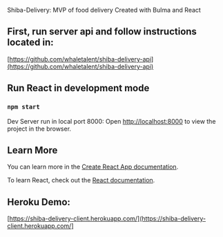 Shiba-Delivery: MVP of food delivery
Created with Bulma and React

## First, run server api and follow instructions located in:
[https://github.com/whaletalent/shiba-delivery-api](https://github.com/whaletalent/shiba-delivery-api)

## Run React in development mode
### `npm start`

Dev Server run in local port 8000: Open [http://localhost:8000](http://localhost:8000) to view the project in the browser.

## Learn More

You can learn more in the [Create React App documentation](https://facebook.github.io/create-react-app/docs/getting-started).

To learn React, check out the [React documentation](https://reactjs.org/).

## Heroku Demo:
[https://shiba-delivery-client.herokuapp.com/](https://shiba-delivery-client.herokuapp.com/]
